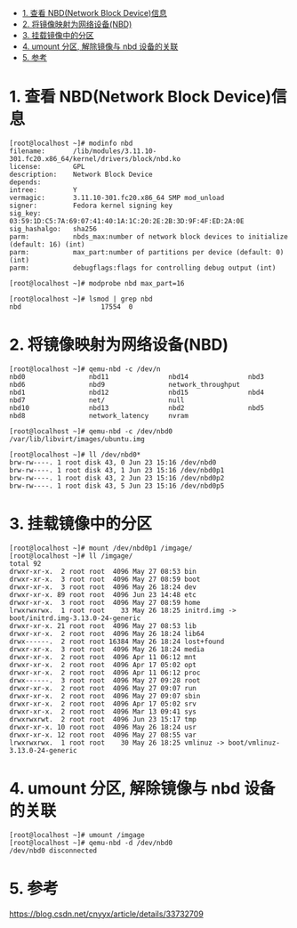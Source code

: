 <!-- @import "[TOC]" {cmd="toc" depthFrom=1 depthTo=6 orderedList=false} -->

<!-- code_chunk_output -->

- [1. 查看 NBD(Network Block Device)信息](#1-查看-nbdnetwork-block-device信息)
- [2. 将镜像映射为网络设备(NBD)](#2-将镜像映射为网络设备nbd)
- [3. 挂载镜像中的分区](#3-挂载镜像中的分区)
- [4. umount 分区, 解除镜像与 nbd 设备的关联](#4-umount-分区-解除镜像与-nbd-设备的关联)
- [5. 参考](#5-参考)

<!-- /code_chunk_output -->

# 1. 查看 NBD(Network Block Device)信息

```
[root@localhost ~]# modinfo nbd
filename:       /lib/modules/3.11.10-301.fc20.x86_64/kernel/drivers/block/nbd.ko
license:        GPL
description:    Network Block Device
depends:
intree:         Y
vermagic:       3.11.10-301.fc20.x86_64 SMP mod_unload
signer:         Fedora kernel signing key
sig_key:        03:59:1D:C5:7A:69:07:41:40:1A:1C:20:2E:2B:3D:9F:4F:ED:2A:0E
sig_hashalgo:   sha256
parm:           nbds_max:number of network block devices to initialize (default: 16) (int)
parm:           max_part:number of partitions per device (default: 0) (int)
parm:           debugflags:flags for controlling debug output (int)

[root@localhost ~]# modprobe nbd max_part=16

[root@localhost ~]# lsmod | grep nbd
nbd                    17554  0
```

# 2. 将镜像映射为网络设备(NBD)

```
[root@localhost ~]# qemu-nbd -c /dev/n
nbd0                nbd11               nbd14               nbd3                nbd6                nbd9                network_throughput
nbd1                nbd12               nbd15               nbd4                nbd7                net/                null
nbd10               nbd13               nbd2                nbd5                nbd8                network_latency     nvram

[root@localhost ~]# qemu-nbd -c /dev/nbd0 /var/lib/libvirt/images/ubuntu.img

[root@localhost ~]# ll /dev/nbd0*
brw-rw----. 1 root disk 43, 0 Jun 23 15:16 /dev/nbd0
brw-rw----. 1 root disk 43, 1 Jun 23 15:16 /dev/nbd0p1
brw-rw----. 1 root disk 43, 2 Jun 23 15:16 /dev/nbd0p2
brw-rw----. 1 root disk 43, 5 Jun 23 15:16 /dev/nbd0p5
```

# 3. 挂载镜像中的分区

```
[root@localhost ~]# mount /dev/nbd0p1 /imgage/
[root@localhost ~]# ll /imgage/
total 92
drwxr-xr-x.  2 root root  4096 May 27 08:53 bin
drwxr-xr-x.  3 root root  4096 May 27 08:59 boot
drwxr-xr-x.  3 root root  4096 May 26 18:24 dev
drwxr-xr-x. 89 root root  4096 Jun 23 14:48 etc
drwxr-xr-x.  3 root root  4096 May 27 08:59 home
lrwxrwxrwx.  1 root root    33 May 26 18:25 initrd.img -> boot/initrd.img-3.13.0-24-generic
drwxr-xr-x. 21 root root  4096 May 27 08:53 lib
drwxr-xr-x.  2 root root  4096 May 26 18:24 lib64
drwx------.  2 root root 16384 May 26 18:24 lost+found
drwxr-xr-x.  3 root root  4096 May 26 18:24 media
drwxr-xr-x.  2 root root  4096 Apr 11 06:12 mnt
drwxr-xr-x.  2 root root  4096 Apr 17 05:02 opt
drwxr-xr-x.  2 root root  4096 Apr 11 06:12 proc
drwx------.  3 root root  4096 May 27 09:28 root
drwxr-xr-x.  2 root root  4096 May 27 09:07 run
drwxr-xr-x.  2 root root  4096 May 27 09:07 sbin
drwxr-xr-x.  2 root root  4096 Apr 17 05:02 srv
drwxr-xr-x.  2 root root  4096 Mar 13 09:41 sys
drwxrwxrwt.  2 root root  4096 Jun 23 15:17 tmp
drwxr-xr-x. 10 root root  4096 May 26 18:24 usr
drwxr-xr-x. 12 root root  4096 May 27 08:55 var
lrwxrwxrwx.  1 root root    30 May 26 18:25 vmlinuz -> boot/vmlinuz-3.13.0-24-generic
```

# 4. umount 分区, 解除镜像与 nbd 设备的关联

```
[root@localhost ~]# umount /imgage
[root@localhost ~]# qemu-nbd -d /dev/nbd0
/dev/nbd0 disconnected
```

# 5. 参考

https://blog.csdn.net/cnyyx/article/details/33732709